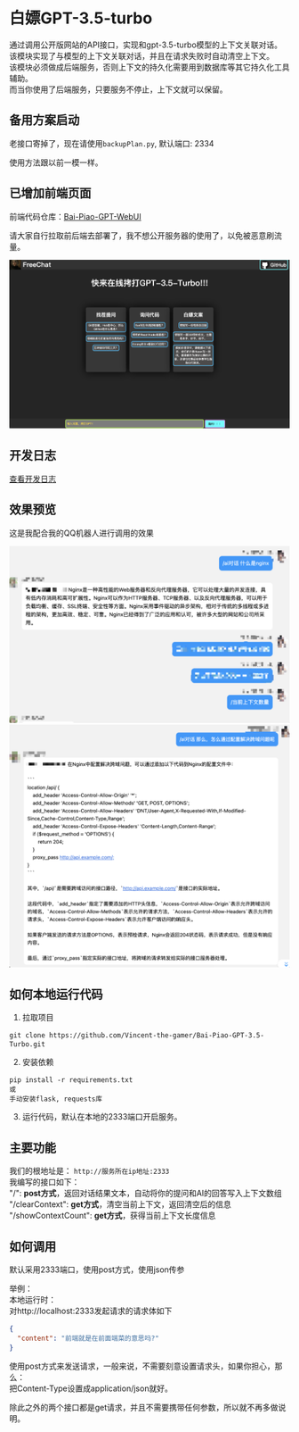 # 白嫖GPT-3.5-turbo
通过调用公开版网站的API接口，实现和gpt-3.5-turbo模型的上下文关联对话。\
该模块实现了与模型的上下文关联对话，并且在请求失败时自动清空上下文。\
该模块必须做成后端服务，否则上下文的持久化需要用到数据库等其它持久化工具辅助。 \
而当你使用了后端服务，只要服务不停止，上下文就可以保留。

## 备用方案启动
老接口寄掉了，现在请使用`backupPlan.py`, 默认端口: 2334

使用方法跟以前一模一样。

## 已增加前端页面
前端代码仓库：[Bai-Piao-GPT-WebUI](https://github.com/Vincent-the-gamer/Bai-Piao-GPT-WebUI)

请大家自行拉取前后端去部署了，我不想公开服务器的使用了，以免被恶意刷流量。

![前端](./.github/img/frontend.png)

## 开发日志
[查看开发日志](./devLog.md)

## 效果预览
这是我配合我的QQ机器人进行调用的效果

![1.png](./.github/img/1.png)
![2.png](./.github/img/2.png)

## 如何本地运行代码
1. 拉取项目
~~~shell
git clone https://github.com/Vincent-the-gamer/Bai-Piao-GPT-3.5-Turbo.git
~~~

2. 安装依赖
~~~shell
pip install -r requirements.txt
或
手动安装flask, requests库
~~~

3. 运行代码，默认在本地的2333端口开启服务。

## 主要功能
我们的根地址是： `http://服务所在ip地址:2333` \
我编写的接口如下： \
"/": **post方式**，返回对话结果文本，自动将你的提问和AI的回答写入上下文数组 \
"/clearContext": **get方式**，清空当前上下文，返回清空后的信息 \
"/showContextCount": **get方式**，获得当前上下文长度信息

## 如何调用
默认采用2333端口，使用post方式，使用json传参

举例：\
本地运行时：\
对http://localhost:2333发起请求的请求体如下
~~~json
{
  "content": "前端就是在前面端菜的意思吗?"
}
~~~
使用post方式来发送请求，一般来说，不需要刻意设置请求头，如果你担心，那么： \
把Content-Type设置成application/json就好。

除此之外的两个接口都是get请求，并且不需要携带任何参数，所以就不再多做说明。
